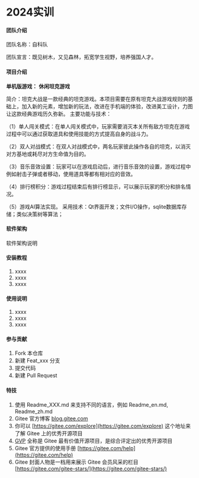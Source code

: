# 2024实训

#### 团队介绍
团队名称：自科队

团队宣言：既见树木，又见森林，拓宽学生视野，培养强国人才。

#### 项目介绍
**单机版游戏：** **休闲坦克游戏**

简介：坦克大战是一款经典的坦克游戏。本项目需要在原有坦克大战游戏规则的基础上，加入新的元素，增加新的玩法，改进在手机端的体验，改进美工设计，力图让这款经典游戏历久弥新。 主要功能与技术： 

（1）单人闯关模式：在单人闯关模式中，玩家需要消灭本关所有敌方坦克在游戏过程中可以通过获取道具和使用技能的方式提高自身的战斗力。 

（2）双人对战模式：在双人对战模式中，两名玩家彼此操作各自的坦克，以消灭对方基地或耗尽对方生命值为目的。 

（3）音乐音效设置：玩家可以在游戏启动后，进行音乐音效的设置，游戏过程中例如射击子弹或者移动，使用道具等都有相对应的音效。 

（4）排行榜积分：游戏过程结束后有排行榜显示，可以展示玩家的积分和排名情况。 

（5）游戏AI算法实现。 采用技术：Qt界面开发；文件I/O操作，sqlite数据库存储；类似决策树等算法；

#### 软件架构
软件架构说明


#### 安装教程

1.  xxxx
2.  xxxx
3.  xxxx

#### 使用说明

1.  xxxx
2.  xxxx
3.  xxxx

#### 参与贡献

1.  Fork 本仓库
2.  新建 Feat_xxx 分支
3.  提交代码
4.  新建 Pull Request


#### 特技

1.  使用 Readme\_XXX.md 来支持不同的语言，例如 Readme\_en.md, Readme\_zh.md
2.  Gitee 官方博客 [blog.gitee.com](https://blog.gitee.com)
3.  你可以 [https://gitee.com/explore](https://gitee.com/explore) 这个地址来了解 Gitee 上的优秀开源项目
4.  [GVP](https://gitee.com/gvp) 全称是 Gitee 最有价值开源项目，是综合评定出的优秀开源项目
5.  Gitee 官方提供的使用手册 [https://gitee.com/help](https://gitee.com/help)
6.  Gitee 封面人物是一档用来展示 Gitee 会员风采的栏目 [https://gitee.com/gitee-stars/](https://gitee.com/gitee-stars/)
